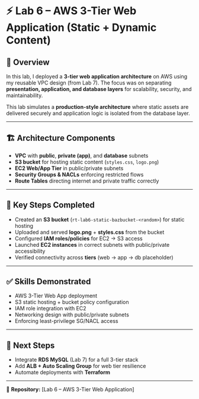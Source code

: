 # ⚡ Lab 6 – AWS 3-Tier Web Application (Static + Dynamic Content)

## 📌 Overview
In this lab, I deployed a **3-tier web application architecture** on AWS using my reusable VPC design (from Lab 7). The focus was on separating **presentation, application, and database layers** for scalability, security, and maintainability.  

This lab simulates a **production-style architecture** where static assets are delivered securely and application logic is isolated from the database layer.  

---

## 🏗️ Architecture Components
- **VPC** with **public**, **private (app)**, and **database** subnets  
- **S3 bucket** for hosting static content (`styles.css`, `logo.png`)  
- **EC2 Web/App Tier** in public/private subnets  
- **Security Groups & NACLs** enforcing restricted flows  
- **Route Tables** directing internet and private traffic correctly  

---

## 🔑 Key Steps Completed
- Created an **S3 bucket** (`rt-lab6-static-bazbucket-<random>`) for static hosting  
- Uploaded and served **logo.png** + **styles.css** from the bucket  
- Configured **IAM roles/policies** for EC2 → S3 access  
- Launched **EC2 instances** in correct subnets with public/private accessibility  
- Verified connectivity across **tiers** (web → app → db placeholder)  

---

## ✅ Skills Demonstrated
- AWS 3-Tier Web App deployment  
- S3 static hosting + bucket policy configuration  
- IAM role integration with EC2  
- Networking design with public/private subnets  
- Enforcing least-privilege SG/NACL access  

---

## 🚀 Next Steps
- Integrate **RDS MySQL** (Lab 7) for a full 3-tier stack  
- Add **ALB + Auto Scaling Group** for web tier resilience  
- Automate deployments with **Terraform**  

---

📂 **Repository:** [Lab 6 – AWS 3-Tier Web Application]  
